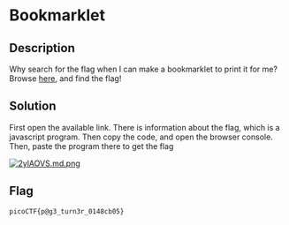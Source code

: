 # Bookmarklet

## Description

Why search for the flag when I can make a bookmarklet to print it for me?
Browse [here](http://titan.picoctf.net:59304/), and find the flag!

## Solution

First open the available link. There is information about the flag, which is a javascript program. Then copy the code, and open the browser console. Then, paste the program there to get the flag

[![2ylAOVS.md.png](https://iili.io/2ylAOVS.md.png)](https://freeimage.host/i/2ylAOVS)

## Flag
    picoCTF{p@g3_turn3r_0148cb05}